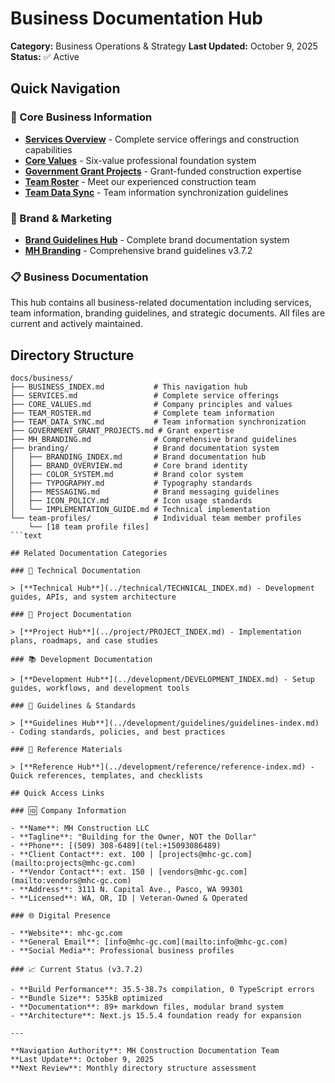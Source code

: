 # Business Documentation Hub

**Category:** Business Operations & Strategy
**Last Updated:** October 9, 2025
**Status:** ✅ Active

## Quick Navigation

### 🏢 Core Business Information

- [**Services Overview**](./SERVICES.md) - Complete service offerings and construction capabilities
- [**Core Values**](./CORE_VALUES.md) - Six-value professional foundation system
- [**Government Grant Projects**](./GOVERNMENT_GRANT_PROJECTS.md) - Grant-funded construction expertise
- [**Team Roster**](./TEAM_ROSTER.md) - Meet our experienced construction team
- [**Team Data Sync**](./TEAM_DATA_SYNC.md) - Team information synchronization guidelines

### 🎨 Brand & Marketing

- [**Brand Guidelines Hub**](./branding/BRANDING_INDEX.md) - Complete brand documentation system
- [**MH Branding**](./MH_BRANDING.md) - Comprehensive brand guidelines v3.7.2

### 📋 Business Documentation

This hub contains all business-related documentation including services, team
information, branding guidelines, and strategic documents. All files are current
and actively maintained.

## Directory Structure

```text
docs/business/
├── BUSINESS_INDEX.md           # This navigation hub
├── SERVICES.md                 # Complete service offerings
├── CORE_VALUES.md              # Company principles and values
├── TEAM_ROSTER.md              # Complete team information
├── TEAM_DATA_SYNC.md           # Team information synchronization
├── GOVERNMENT_GRANT_PROJECTS.md # Grant expertise
├── MH_BRANDING.md              # Comprehensive brand guidelines
├── branding/                   # Brand documentation system
│   ├── BRANDING_INDEX.md       # Brand documentation hub
│   ├── BRAND_OVERVIEW.md       # Core brand identity
│   ├── COLOR_SYSTEM.md         # Brand color system
│   ├── TYPOGRAPHY.md           # Typography standards
│   ├── MESSAGING.md            # Brand messaging guidelines
│   ├── ICON_POLICY.md          # Icon usage standards
│   └── IMPLEMENTATION_GUIDE.md # Technical implementation
└── team-profiles/              # Individual team member profiles
    └── [18 team profile files]
```text

## Related Documentation Categories

### 🔧 Technical Documentation

> [**Technical Hub**](../technical/TECHNICAL_INDEX.md) - Development guides, APIs, and system architecture

### 📝 Project Documentation

> [**Project Hub**](../project/PROJECT_INDEX.md) - Implementation plans, roadmaps, and case studies

### 📚 Development Documentation

> [**Development Hub**](../development/DEVELOPMENT_INDEX.md) - Setup guides, workflows, and development tools

### 📖 Guidelines & Standards

> [**Guidelines Hub**](../development/guidelines/guidelines-index.md) - Coding standards, policies, and best practices

### 📑 Reference Materials

> [**Reference Hub**](../development/reference/reference-index.md) - Quick references, templates, and checklists

## Quick Access Links

### 🆔 Company Information

- **Name**: MH Construction LLC
- **Tagline**: "Building for the Owner, NOT the Dollar"
- **Phone**: [(509) 308-6489](tel:+15093086489)
- **Client Contact**: ext. 100 | [projects@mhc-gc.com](mailto:projects@mhc-gc.com)
- **Vendor Contact**: ext. 150 | [vendors@mhc-gc.com](mailto:vendors@mhc-gc.com)
- **Address**: 3111 N. Capital Ave., Pasco, WA 99301
- **Licensed**: WA, OR, ID | Veteran-Owned & Operated

### 🌐 Digital Presence

- **Website**: mhc-gc.com
- **General Email**: [info@mhc-gc.com](mailto:info@mhc-gc.com)
- **Social Media**: Professional business profiles

### 📈 Current Status (v3.7.2)

- **Build Performance**: 35.5-38.7s compilation, 0 TypeScript errors
- **Bundle Size**: 535kB optimized
- **Documentation**: 89+ markdown files, modular brand system
- **Architecture**: Next.js 15.5.4 foundation ready for expansion

---

**Navigation Authority**: MH Construction Documentation Team
**Last Update**: October 9, 2025
**Next Review**: Monthly directory structure assessment
